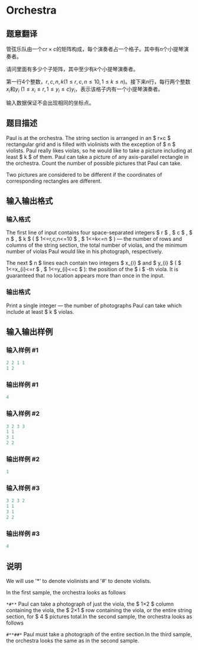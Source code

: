 # Orchestra

## 题意翻译

管弦乐队由一个$cr\times c$的矩阵构成，每个演奏者占一个格子。其中有$n$个小提琴演奏者。

请问里面有多少个子矩阵，其中至少有$k$个小提琴演奏者。

第一行$4$个整数，$r,c,n,k( 1\le r,c,n\le 10,1\le k\le n)$。接下来$n$行，每行两个整数$x_i$和$y_i$ $(1\le x_i\le r,1\le y_i\le c)y_i$，表示该格子内有一个小提琴演奏者。

输入数据保证不会出现相同的坐标点。

## 题目描述

Paul is at the orchestra. The string section is arranged in an $ r×c $ rectangular grid and is filled with violinists with the exception of $ n $ violists. Paul really likes violas, so he would like to take a picture including at least $ k $ of them. Paul can take a picture of any axis-parallel rectangle in the orchestra. Count the number of possible pictures that Paul can take.

Two pictures are considered to be different if the coordinates of corresponding rectangles are different.

## 输入输出格式

### 输入格式

The first line of input contains four space-separated integers $ r $ , $ c $ , $ n $ , $ k $ ( $ 1<=r,c,n<=10 $ , $ 1<=k<=n $ ) — the number of rows and columns of the string section, the total number of violas, and the minimum number of violas Paul would like in his photograph, respectively.

The next $ n $ lines each contain two integers $ x_{i} $ and $ y_{i} $ ( $ 1<=x_{i}<=r $ , $ 1<=y_{i}<=c $ ): the position of the $ i $ -th viola. It is guaranteed that no location appears more than once in the input.

### 输出格式

Print a single integer — the number of photographs Paul can take which include at least $ k $ violas.

## 输入输出样例

### 输入样例 #1

```cpp
2 2 1 1
1 2

```
### 输出样例 #1

```cpp
4

```
### 输入样例 #2

```cpp
3 2 3 3
1 1
3 1
2 2

```
### 输出样例 #2

```cpp
1

```
### 输入样例 #3

```cpp
3 2 3 2
1 1
3 1
2 2

```
### 输出样例 #3

```cpp
4

```
## 说明

We will use '\*' to denote violinists and '\#' to denote violists.

In the first sample, the orchestra looks as follows

`*#**` Paul can take a photograph of just the viola, the $ 1×2 $ column containing the viola, the $ 2×1 $ row containing the viola, or the entire string section, for $ 4 $ pictures total.In the second sample, the orchestra looks as follows

`#**##*` Paul must take a photograph of the entire section.In the third sample, the orchestra looks the same as in the second sample.

